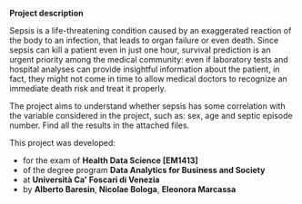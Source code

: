 **Project description**

Sepsis is a life-threatening condition caused by an exaggerated reaction of the body to an infection, that leads to organ failure or even death. Since sepsis can kill a patient even in just one hour, survival prediction is an urgent priority among the medical community: even if laboratory tests and hospital analyses can provide insightful information about the patient, in fact, they might not come in time to allow medical doctors to recognize an immediate death risk and treat it properly.

The project aims to understand whether sepsis has some correlation with the variable considered in the project, such as: sex, age and septic episode number. Find all the results in the attached files. 

This project was developed:

- for the exam of **Health Data Science [EM1413]**
- of the degree program **Data Analytics for Business and Society**
- at **Università Ca' Foscari di Venezia**
- by **Alberto Baresin**, **Nicolae Bologa**, **Eleonora Marcassa**
